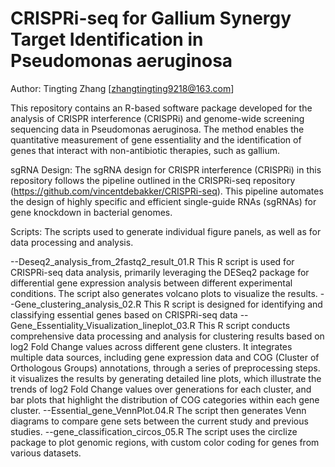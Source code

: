 # CRISPRi-seq for Gallium Synergy Target Identification in Pseudomonas aeruginosa
Author: Tingting Zhang [zhangtingting9218@163.com]

This repository contains an R-based software package developed for the analysis of CRISPR interference (CRISPRi) and genome-wide screening sequencing data in Pseudomonas aeruginosa. The method enables the quantitative measurement of gene essentiality and the identification of genes that interact with non-antibiotic therapies, such as gallium.

sgRNA Design:
The sgRNA design for CRISPR interference (CRISPRi) in this repository follows the pipeline outlined in the CRISPRi-seq repository (https://github.com/vincentdebakker/CRISPRi-seq). This pipeline automates the design of highly specific and efficient single-guide RNAs (sgRNAs) for gene knockdown in bacterial genomes.

Scripts:
The scripts used to generate individual figure panels, as well as for data processing and analysis.

--Deseq2_analysis_from_2fastq2_result_01.R   This R script is used for CRISPRi-seq data analysis, primarily leveraging the DESeq2 package for differential gene expression analysis between different experimental conditions. The script also generates volcano plots to visualize the results.
--Gene_clustering_analysis_02.R This R script is designed for identifying and classifying essential genes based on CRISPRi-seq data
--Gene_Essentiality_Visualization_lineplot_03.R This R script conducts comprehensive data processing and analysis for clustering results based on log2 Fold Change values across different gene clusters. It integrates multiple data sources, including gene expression data and COG (Cluster of Orthologous Groups) annotations, through a series of preprocessing steps. it visualizes the results by generating detailed line plots, which illustrate the trends of log2 Fold Change values over generations for each cluster, and bar plots that highlight the distribution of COG categories within each gene cluster. 
--Essential_gene_VennPlot.04.R The script then generates Venn diagrams to compare gene sets between the current study and previous studies.
--gene_classification_circos_05.R The script uses the circlize package to plot genomic regions, with custom color coding for genes from various datasets.
